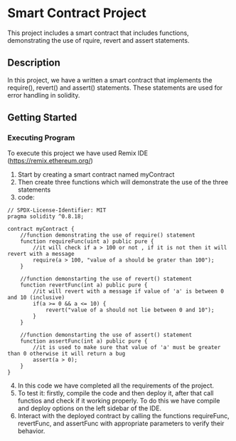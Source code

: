 # Smart Contract Project

This project includes a smart contract that includes functions, demonstrating the use of rquire, revert and assert statements.

## Description

In this project, we have a written a smart contract that implements the require(), revert() and assert() statements.
These statements are used for error handling in solidity.

## Getting Started
### Executing Program
To execute this project we have used Remix IDE (https://remix.ethereum.org/)

1. Start by creating a smart contract named myContract
2. Then create three functions which will demonstrate the use of the three statements
3. code:
```
// SPDX-License-Identifier: MIT
pragma solidity ^0.8.18;

contract myContract {
    //function demonstrating the use of require() statement
    function requireFunc(uint a) public pure {
        //it will check if a > 100 or not , if it is not then it will revert with a message
        require(a > 100, "value of a should be grater than 100");
    }

    //function demonstarting the use of revert() statement 
    function revertFunc(int a) public pure {
        //it will revert with a message if value of 'a' is between 0 and 10 (inclusive)
        if(a >= 0 && a <= 10) {
            revert("value of a should not lie between 0 and 10");
        }
    }

    //function demonstarting the use of assert() statement
    function assertFunc(int a) public pure {
        //it is used to make sure that value of 'a' must be greater than 0 otherwise it will return a bug
        assert(a > 0);
    }
}
```
4. In this code we have completed all the requirements of the project.
5. To test it: firstly, compile the code and then deploy it, after that call functios and check if it working properly. To do this we have compile and deploy options on the left sidebar of the IDE.
6. Interact with the deployed contract by calling the functions requireFunc, revertFunc, and assertFunc with appropriate parameters to verify their behavior.
